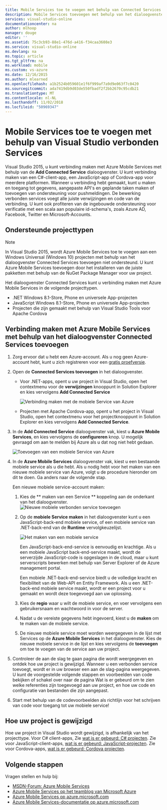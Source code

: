 ```yaml
---
title: Mobile Services toe te voegen met behulp van Connected Services in Visual Studio | Microsoft Docs
description: Mobile Services toevoegen met behulp van het dialoogvenster Visual Studio verbonden Services toevoegen
services: visual-studio-online
documentationcenter: na
author: mlhoop
manager: douge
editor: ''
ms.assetid: 75c3cb93-88e1-476d-a416-f34caa3608e3
ms.service: visual-studio-online
ms.devlang: na
ms.topic: article
ms.tgt_pltfrm: na
ms.workload: mobile
ms.custom: vs-azure
ms.date: 12/16/2015
ms.author: mlearned
ms.openlocfilehash: a1b2524b059601e1f6f999af7a9d9e063f7c0420
ms.sourcegitcommit: ada7419db9d03de550fbadf2f2bb2670c95cdb21
ms.translationtype: MT
ms.contentlocale: nl-NL
ms.lasthandoff: 11/02/2018
ms.locfileid: "50969347"
---
```

# <a name="adding-mobile-services-by-using-visual-studio-connected-services"></a>Mobile Services toe te voegen met behulp van Visual Studio verbonden Services
Visual Studio 2015, u kunt verbinding maken met Azure Mobile Services met behulp van de **Add Connected Service** dialoogvenster. U kunt verbinding maken van een C#-client-app, een JavaScript-app of Cordova-app voor meerdere platformen. Wanneer u verbinding hebt gemaakt, kunt u maken en toegang tot gegevens, aangepaste API's en geplande taken maken of toevoegen van ondersteuning voor pushmeldingen.  De bewerking verbonden services voegt alle juiste verwijzingen en code van de verbinding. U kunt ook profiteren van de ingebouwde ondersteuning voor verificatie met een scala aan populaire id-schema's, zoals Azure AD, Facebook, Twitter en Microsoft-Accounts.

## <a name="supported-project-types"></a>Ondersteunde projecttypen
> [!NOTE]
> In Visual Studio 2015, wordt Azure Mobile Services toe te voegen aan een Windows Universal (Windows 10) projecten met behulp van het dialoogvenster Connected Services toevoegen niet ondersteund. U kunt Azure Mobile Services toevoegen door het installeren van de juiste pakketten met behulp van de NuGet Package Manager voor uw project.
> 
> 

Het dialoogvenster Connected Services kunt u verbinding maken met Azure Mobile Services in de volgende projecttypen.

* .NET Windows 8.1-Store, Phone en universele App-projecten
* JavaScript Windows 8.1-Store, Phone en universele App-projecten
* Projecten die zijn gemaakt met behulp van Visual Studio Tools voor Apache Cordova

## <a name="connect-to-azure-mobile-services-using-the-add-connected-services-dialog"></a>Verbinding maken met Azure Mobile Services met behulp van het dialoogvenster Connected Services toevoegen
1. Zorg ervoor dat u hebt een Azure-account. Als u nog geen Azure-account hebt, kunt u zich registreren voor een [gratis proefversie](http://go.microsoft.com/fwlink/?LinkId=518146).
2. Open de **Connected Services toevoegen** in het dialoogvenster.
   
   * Voor .NET-apps, opent u uw project in Visual Studio, open het contextmenu voor de **verwijzingen** knooppunt in Solution Explorer en kies vervolgens **Add Connected Service**
     
        ![Verbinding maken met de mobiele Service van Azure](./media/vs-azure-tools-connected-services-add-mobile-services/IC797635.png)
   * Projecten met Apache Cordova-app, opent u het project in Visual Studio, open het contextmenu voor het projectknooppunt in Solution Explorer en kies vervolgens **Add Connected Service**.
3. In de **Add Connected Service** dialoogvenster vak, kiest u **Azure Mobile Services**, en kies vervolgens de **configureren** knop. U mogelijk gevraagd om aan te melden bij Azure als u dat nog niet hebt gedaan.
   
    ![Toevoegen van een mobiele Service van Azure](./media/vs-azure-tools-connected-services-add-mobile-services/IC797636.png)
4. In de **Azure Mobile Services** dialoogvenster vak, kiest u een bestaande mobiele service als u die hebt. Als u nodig hebt voor het maken van een nieuwe mobiele service van Azure, volgt u de procedure hieronder om dit te doen. Ga anders naar de volgende stap.
   
    Een nieuwe mobiele service-account maken:
   
   1. Kies de ** maken van een Service ** koppeling aan de onderkant van het dialoogvenster.
       ![Nieuwe mobiele verbonden service toevoegen](./media/vs-azure-tools-connected-services-add-mobile-services/IC797637.png)
   2. Op de **mobiele Service maken** in het dialoogvenster kunt u een JavaScript-back-end mobiele service, of een mobiele service van .NET-back-end van de **Runtime** vervolgkeuzelijst. 
      
       ![Het maken van een mobiele service](./media/vs-azure-tools-connected-services-add-mobile-services/IC797638.png)
      
       Een JavaScript-back-end-service is eenvoudig en krachtige. Als u een mobiele JavaScript back-end-service maakt, wordt de serverzijde JavaScript-code is opgeslagen in de cloud, maar u kunt serverscripts bewerken met behulp van Server Explorer of de Azure management portal. 
      
       Een mobiele .NET-back-end-service biedt u de volledige kracht en flexibiliteit van de Web-API en Entity Framework. Als u een .NET-back-end mobiele service maakt, wordt er een project voor u gemaakt en wordt deze toegevoegd aan uw oplossing. 
   3. Kies de **regio** waar u wilt de mobiele service, en voer vervolgens een gebruikersnaam en wachtwoord in voor de server.
   4. Nadat u de vereiste gegevens hebt ingevoerd, kiest u de **maken** om te maken van de mobiele service.
   5. De nieuwe mobiele service moet worden weergegeven in de lijst met Services op de **Azure Mobile Services** in het dialoogvenster. Kies de nieuwe mobiele service in de lijst en kies vervolgens de **toevoegen** om toe te voegen van de service aan uw project.
5. Controleer de aan de slag te gaan pagina die wordt weergegeven en ontdek hoe uw project is gewijzigd. Wanneer u een verbonden service toevoegt, wordt er in uw browser een aan de slag-pagina weergegeven. U kunt de voorgestelde volgende stappen en voorbeelden van code bekijken of schakel over naar de pagina Wat is er gebeurd om te zien welke referenties zijn toegevoegd aan uw project, en hoe uw code en configuratie van bestanden die zijn aangepast.
6. Start met behulp van de codevoorbeelden als richtlijn voor het schrijven van code voor toegang tot uw mobiele service!

## <a name="how-your-project-is-modified"></a>Hoe uw project is gewijzigd
Hoe uw project in Visual Studio wordt gewijzigd, is afhankelijk van het projecttype. Voor C# client-apps, Zie [wat is er gebeurd: C# projecten](http://go.microsoft.com/fwlink/p/?LinkId=513119). Zie voor JavaScript-client-apps, [wat is er gebeurd: JavaScript-projecten](http://go.microsoft.com/fwlink/p/?LinkId=513120). Zie voor Cordova-apps, [wat is er gebeurd: Cordova projecten](http://go.microsoft.com/fwlink/p/?LinkId=513116).

## <a name="next-steps"></a>Volgende stappen
Vragen stellen en hulp bij: 

* [MSDN-Forum: Azure Mobile Services](https://social.msdn.microsoft.com/forums/azure/home?forum=azuremobile)
* [Azure Mobile Services op het teamblog van Microsoft Azure](https://azure.microsoft.com/blog/topics/mobile/)
* [Azure Mobile Services op azure.microsoft.com](https://azure.microsoft.com/services/mobile-services/)
* [Azure Mobile Services-documentatie op azure.microsoft.com](https://azure.microsoft.com/documentation/services/mobile-services/)

